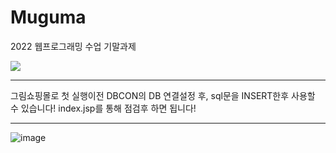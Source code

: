 # Muguma
2022 웹프로그래밍 수업 기말과제 

<img src="https://simpleicons.org/icons/dart.svg?style=flat-square&logo=firebase&logoColor=white"/>

_______________________________________________________________________________

그림쇼핑몰로 첫 실행이전 DBCON의 DB 연결설정 후, sql문을 INSERT한후 사용할 수 있습니다!
index.jsp를 통해 점검후 하면 됩니다!
_______________________________________________________________________________


![image](https://user-images.githubusercontent.com/54611807/197397185-9e49de87-f18d-488e-b535-f61e4475a95f.png)
